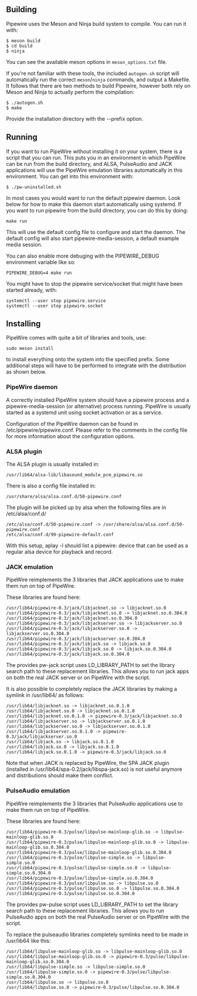 ## Building

Pipewire uses the Meson and Ninja build system to compile. You can run it
with:

```
$ meson build
$ cd build
$ ninja
```

You can see the available meson options in `meson_options.txt` file.

If you're not familiar with these tools, the included `autogen.sh` script will
automatically run the correct `meson`/`ninja` commands, and output a Makefile.
It follows that there are two methods to build Pipewire, however both rely
on Meson and Ninja to actually perform the compilation:

```
$ ./autogen.sh
$ make
```

Provide the installation directory with the --prefix option.

## Running

If you want to run PipeWire without installing it on your system, there is a
script that you can run. This puts you in an environment in which PipeWire can
be run from the build directory, and ALSA, PulseAudio and JACK applications
will use the PipeWire emulation libraries automatically
in this environment. You can get into this environment with:

```
$ ./pw-uninstalled.sh
```

In most cases you would want to run the default pipewire daemon. Look
below for how to make this daemon start automatically using systemd.
If you want to run pipewire from the build directory, you can do this
by doing:

```
make run
```

This will use the default config file to configure and start the daemon.
The default config will also start pipewire-media-session, a default
example media session.

You can also enable more debuging with the PIPEWIRE_DEBUG environment
variable like so:

```
PIPEWIRE_DEBUG=4 make run
```

You might have to stop the pipewire service/socket that might have been
started already, with: 

```
systemctl --user stop pipewire.service
systemctl --user stop pipewire.socket
```

## Installing

PipeWire comes with quite a bit of libraries and tools, use: 

```
sudo meson install
```

to install everything onto the system into the specified prefix.
Some additional steps will have to be performed to integrate
with the distribution as shown below.

### PipeWire daemon

A correctly installed PipeWire system should have a pipewire
process and a pipewire-media-session (or alternative) process
running. PipeWire is usually started as a systemd unit using
socket activation or as a service.

Configuration of the PipeWire daemon can be found in
/etc/pipewire/pipewire.conf. Please refer to the comments in the 
config file for more information about the configuration options.

### ALSA plugin

The ALSA plugin is usually installed in:

```
/usr/lib64/alsa-lib/libasound_module_pcm_pipewire.so
```

There is also a config file installed in:

```
/usr/share/alsa/alsa.conf.d/50-pipewire.conf
```

The plugin will be picked up by alsa when the following files
are in /etc/alsa/conf.d/

```
/etc/alsa/conf.d/50-pipewire.conf -> /usr/share/alsa/alsa.conf.d/50-pipewire.conf
/etc/alsa/conf.d/99-pipewire-default.conf
```

With this setup, aplay -l should list a pipewire: device that can be used as
a regular alsa device for playback and record.

### JACK emulation

PipeWire reimplements the 3 libraries that JACK applications use to make
them run on top of PipeWire.

These libraries are found here:

```
/usr/lib64/pipewire-0.3/jack/libjacknet.so -> libjacknet.so.0
/usr/lib64/pipewire-0.3/jack/libjacknet.so.0 -> libjacknet.so.0.304.0
/usr/lib64/pipewire-0.3/jack/libjacknet.so.0.304.0
/usr/lib64/pipewire-0.3/jack/libjackserver.so -> libjackserver.so.0
/usr/lib64/pipewire-0.3/jack/libjackserver.so.0 -> libjackserver.so.0.304.0
/usr/lib64/pipewire-0.3/jack/libjackserver.so.0.304.0
/usr/lib64/pipewire-0.3/jack/libjack.so -> libjack.so.0
/usr/lib64/pipewire-0.3/jack/libjack.so.0 -> libjack.so.0.304.0
/usr/lib64/pipewire-0.3/jack/libjack.so.0.304.0

```

The provides pw-jack script uses LD_LIBRARY_PATH to set the library
search path to these replacement libraries. This allows you to run
jack apps on both the real JACK server or on PipeWire with the script.

It is also possible to completely replace the JACK libraries by making
a symlink in /usr/lib64/ as follows:

```
/usr/lib64/libjacknet.so -> libjacknet.so.0.1.0
/usr/lib64/libjacknet.so.0 -> libjacknet.so.0.1.0
/usr/lib64/libjacknet.so.0.1.0 -> pipewire-0.3/jack/libjacknet.so.0
/usr/lib64/libjackserver.so -> libjackserver.so.0.1.0
/usr/lib64/libjackserver.so.0 -> libjackserver.so.0.1.0
/usr/lib64/libjackserver.so.0.1.0 -> pipewire-0.3/jack/libjackserver.so.0
/usr/lib64/libjack.so -> libjack.so.0.1.0
/usr/lib64/libjack.so.0 -> libjack.so.0.1.0
/usr/lib64/libjack.so.0.1.0 -> pipewire-0.3/jack/libjack.so.0
```

Note that when JACK is replaced by PipeWire, the SPA JACK plugin (installed
in /usr/lib64/spa-0.2/jack/libspa-jack.so) is not useful anymore and
distributions should make them conflict.


### PulseAudio emulation

PipeWire reimplements the 3 libraries that PulseAudio applications use to make
them run on top of PipeWire.

These libraries are found here:

```
/usr/lib64/pipewire-0.3/pulse/libpulse-mainloop-glib.so -> libpulse-mainloop-glib.so.0
/usr/lib64/pipewire-0.3/pulse/libpulse-mainloop-glib.so.0 -> libpulse-mainloop-glib.so.0.304.0
/usr/lib64/pipewire-0.3/pulse/libpulse-mainloop-glib.so.0.304.0
/usr/lib64/pipewire-0.3/pulse/libpulse-simple.so -> libpulse-simple.so.0
/usr/lib64/pipewire-0.3/pulse/libpulse-simple.so.0 -> libpulse-simple.so.0.304.0
/usr/lib64/pipewire-0.3/pulse/libpulse-simple.so.0.304.0
/usr/lib64/pipewire-0.3/pulse/libpulse.so -> libpulse.so.0
/usr/lib64/pipewire-0.3/pulse/libpulse.so.0 -> libpulse.so.0.304.0
/usr/lib64/pipewire-0.3/pulse/libpulse.so.0.304.0
```

The provides pw-pulse script uses LD_LIBRARY_PATH to set the library
search path to these replacement libraries. This allows you to run
PulseAudio apps on both the real PulseAudio server or on PipeWire
with the script.

To replace the pulseaudio libraries completely symlinks need to be
made  in /usr/lib64 like this:

```
/usr/lib64/libpulse-mainloop-glib.so -> libpulse-mainloop-glib.so.0
/usr/lib64/libpulse-mainloop-glib.so.0 -> pipewire-0.3/pulse/libpulse-mainloop-glib.so.0.304.0
/usr/lib64/libpulse-simple.so -> libpulse-simple.so.0
/usr/lib64/libpulse-simple.so.0 -> pipewire-0.3/pulse/libpulse-simple.so.0.304.0
/usr/lib64/libpulse.so -> libpulse.so.0
/usr/lib64/libpulse.so.0 -> pipewire-0.3/pulse/libpulse.so.0.304.0
```
